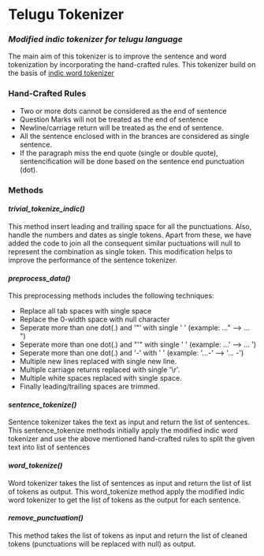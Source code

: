 # Telugu Tokenizer
### _Modified indic tokenizer for telugu language_

The main aim of this tokenizer is to improve the sentence and word tokenization by incorporating the hand-crafted rules. This tokenizer build on the basis of [indic word tokenizer](https://indic-nlp-library.readthedocs.io/en/latest/_modules/indicnlp/tokenize/indic_tokenize.html)

### Hand-Crafted Rules

- Two or more dots cannot be considered as the end of sentence
- Question Marks will not be treated as the end of sentence
- Newline/carriage return will be treated as the end of sentence.
- All the sentence enclosed with in the brances are considered as single sentence.
- If the paragraph miss the end quote (single or double quote), sentencification will be done based on the sentence end punctuation (dot).

### Methods

#### *trivial_tokenize_indic()*

This method insert leading and trailing space for all the punctuations. Also, handle the numbers and dates as single tokens. Apart from these, we have added the code to join all the consequent similar puctuations will null to represent the combination as single token. This modification helps to improve the performance of the sentence tokenizer.

#### *preprocess_data()*

This preprocessing methods includes the following techniques:
- Replace all tab spaces with single space
- Replace the 0-width space with null character
- Seperate more than one dot(.) and '"' with single ' ' (example: ..." --> ... ")
- Seperate more than one dot(.) and "'" with single ' ' (example: ...' --> ... ')
- Seperate more than one dot(.) and '-' with ' ' (example: '...-' --> '... -')
- Multiple new lines replaced with single new line.
- Multiple carriage returns replaced with single '\r'.
- Multiple white spaces replaced with single space.
- Finally leading/trailing spaces are trimmed.

#### *sentence_tokenize()*

Sentence tokenizer takes the text as input and return the list of sentences. This sentence_tokenize methods initially apply the modified indic word tokenizer and use the above mentioned hand-crafted rules to split the given text into list of sentences

#### *word_tokenize()*

Word tokenizer takes the list of sentences as input and return the list of list of tokens as output. This word_tokenize method apply the modified indic word tokenizer to get the list of tokens as the output for each sentence.

#### *remove_punctuation()*

This method takes the list of tokens as input and return the list of cleaned tokens (punctuations will be replaced with null) as output.
